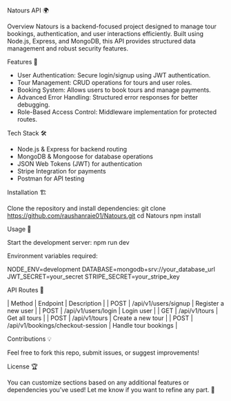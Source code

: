 Natours API 🌍

Overview
Natours is a backend-focused project designed to manage tour bookings, authentication, and user interactions efficiently. Built using Node.js, Express, and MongoDB, this API provides structured data management and robust security features.

Features 🚀

- User Authentication: Secure login/signup using JWT authentication.
- Tour Management: CRUD operations for tours and user roles.
- Booking System: Allows users to book tours and manage payments.
- Advanced Error Handling: Structured error responses for better debugging.
- Role-Based Access Control: Middleware implementation for protected routes.

Tech Stack 🛠

- Node.js & Express for backend routing
- MongoDB & Mongoose for database operations
- JSON Web Tokens (JWT) for authentication
- Stripe Integration for payments
- Postman for API testing

Installation 🏗

Clone the repository and install dependencies:
git clone https://github.com/raushanraie01/Natours.git
cd Natours
npm install




Usage 📌

Start the development server:
npm run dev




Environment variables required:

NODE_ENV=development
DATABASE=mongodb+srv://your_database_url
JWT_SECRET=your_secret
STRIPE_SECRET=your_stripe_key





API Routes 📝

| Method | Endpoint | Description | 
| POST | /api/v1/users/signup | Register a new user | 
| POST | /api/v1/users/login | Login user | 
| GET | /api/v1/tours | Get all tours | 
| POST | /api/v1/tours | Create a new tour | 
| POST | /api/v1/bookings/checkout-session | Handle tour bookings | 




Contributions 💡

Feel free to fork this repo, submit issues, or suggest improvements!

License 🏆


You can customize sections based on any additional features or dependencies you’ve used! Let me know if you want to refine any part. 🚀
